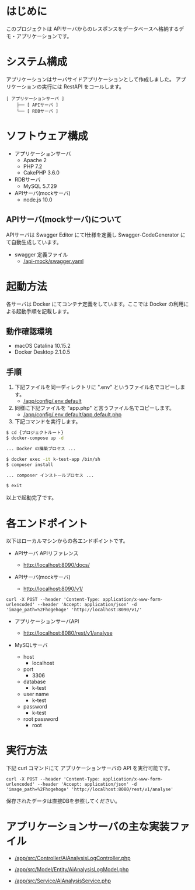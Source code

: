 # はじめに

このプロジェクトは APIサーバからのレスポンスをデータベースへ格納するデモ・アプリケーションです。


# システム構成

アプリケーションはサーバサイドアプリケーションとして作成しました。
アプリケーションの実行には RestAPI をコールします。

```
[ アプリケーションサーバ ]
    ├── [ APIサーバ ]
    └── [ RDBサーバ ]
```

# ソフトウェア構成

- アプリケーションサーバ
    - Apache 2
    - PHP 7.2
    - CakePHP 3.6.0
- RDBサーバ
    - MySQL 5.7.29
- APIサーバ(mockサーバ)
    - node.js 10.0

## APIサーバ(mockサーバ)について

APIサーバは Swagger Editor にてI仕様を定義し Swagger-CodeGenerator にて自動生成しています。

- swagger 定義ファイル
    - [/api-mock/swagger.yaml](/api-mock/swagger.yaml)

# 起動方法

各サーバは Docker にてコンテナ定義をしています。ここでは Docker の利用による起動手順を記載します。

## 動作確認環境

- macOS Catalina 10.15.2
- Docker Desktop 2.1.0.5

## 手順

1. 下記ファイルを同一ディレクトリに ".env" というファイル名でコピーします。
    - [/app/config/.env.default](/app/config/.env.default)
1. 同様に下記ファイルを "app.php" と言うファイル名でコピーします。
    - [/app/config/.env.default/app.default.php](/app/config/.env.default/app.default.php)
1. 下記コマンドを実行します。
```bash
$ cd {プロジェクトルート}
$ docker-compose up -d

... Docker の構築プロセス ...

$ docker exec -it k-test-app /bin/sh
$ composer install

... composer インストールプロセス ...

$ exit
```

以上で起動完了です。

# 各エンドポイント

以下はローカルマシンからの各エンドポイントです。

- APIサーバ APIリファレンス
    - [http://localhost:8090/docs/](http://localhost:8090/docs/)

- APIサーバ(mockサーバ)
    - [http://localhost:8090/v1/](http://localhost:8090/v1/)

```curl
curl -X POST --header 'Content-Type: application/x-www-form-urlencoded' --header 'Accept: application/json' -d 'image_path=%2Fhogehoge' 'http://localhost:8090/v1/'
```

- アプリケーションサーバAPI
    - [http://localhost:8080/rest/v1/analyse](http://localhost:8080/rest/v1/analyse)

- MySQLサーバ
    - host
        - localhost
    - port
        - 3306
    - database
        - k-test
    - user name
        - k-test
    - password
        - k-test
    - root password
        - root

# 実行方法

下記 curl コマンドにて アプリケーションサーバの API を実行可能です。

```curl
curl -X POST --header 'Content-Type: application/x-www-form-urlencoded' --header 'Accept: application/json' -d 'image_path=%2Fhogehoge' 'http://localhost:8080/rest/v1/analyse'
```

保存されたデータは直接DBを参照してください。

# アプリケーションサーバの主な実装ファイル

- [/app/src/Controller/AiAnalysisLogController.php](/app/src/Controller/AiAnalysisLogController.php)

- [/app/src/Model/Entity/AiAnalysisLogModel.php](/app/src/Model/Entity/AiAnalysisLogModel.php)

- [/app/src/Service/AiAnalysisService.php](/app/src/Service/AiAnalysisService.php)

